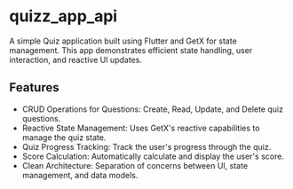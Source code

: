 # quizz_app_api

A simple Quiz application built using Flutter and GetX for state management. This app demonstrates efficient state handling, user interaction, and reactive UI updates.

## Features

- CRUD Operations for Questions: Create, Read, Update, and Delete quiz questions.
- Reactive State Management: Uses GetX's reactive capabilities to manage the quiz state.
- Quiz Progress Tracking: Track the user's progress through the quiz.
- Score Calculation: Automatically calculate and display the user's score.
- Clean Architecture: Separation of concerns between UI, state management, and data models.
